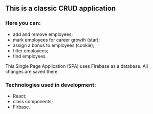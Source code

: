 ## This is a classic CRUD application

### Here you can:
- add and remove employees;
- mark employees for career growth (star);
- assign a bonus to employees (cookie);
- filter employees;
- find employees.

This Single Page Application (SPA) uses Firebase as a database. All changes are saved there.

### Technologies used in development:

- React;
- class components;
- Firbase.
